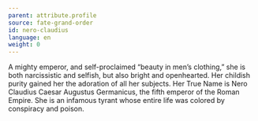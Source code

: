 ```yaml
---
parent: attribute.profile
source: fate-grand-order
id: nero-claudius
language: en
weight: 0
---
```


A mighty emperor, and self-proclaimed “beauty in men’s clothing,” she is both narcissistic and selfish, but also bright and openhearted.
Her childish purity gained her the adoration of all her subjects.
Her True Name is Nero Claudius Caesar Augustus Germanicus, the fifth emperor of the Roman Empire.
She is an infamous tyrant whose entire life was colored by conspiracy and poison.
